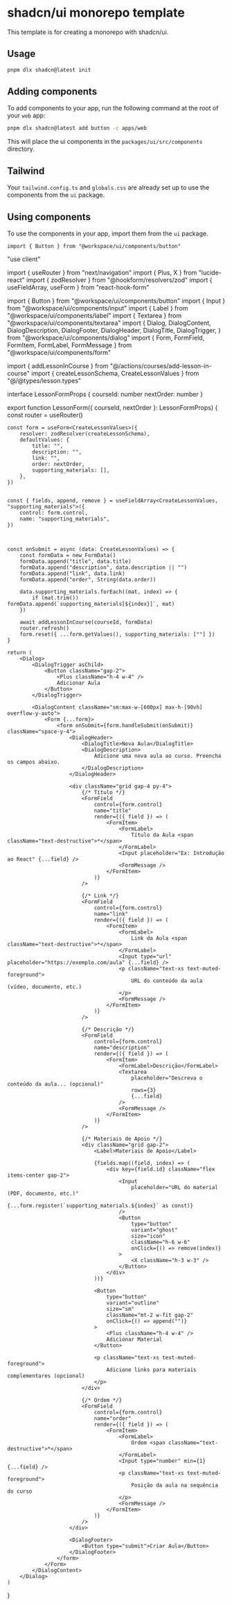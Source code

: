 # shadcn/ui monorepo template

This template is for creating a monorepo with shadcn/ui.

## Usage

```bash
pnpm dlx shadcn@latest init
```

## Adding components

To add components to your app, run the following command at the root of your `web` app:

```bash
pnpm dlx shadcn@latest add button -c apps/web
```

This will place the ui components in the `packages/ui/src/components` directory.

## Tailwind

Your `tailwind.config.ts` and `globals.css` are already set up to use the components from the `ui` package.

## Using components

To use the components in your app, import them from the `ui` package.

```tsx
import { Button } from "@workspace/ui/components/button"
```


"use client"

import { useRouter } from "next/navigation"
import { Plus, X } from "lucide-react"
import { zodResolver } from "@hookform/resolvers/zod"
import { useFieldArray, useForm } from "react-hook-form"

import { Button } from "@workspace/ui/components/button"
import { Input } from "@workspace/ui/components/input"
import { Label } from "@workspace/ui/components/label"
import { Textarea } from "@workspace/ui/components/textarea"
import {
    Dialog,
    DialogContent,
    DialogDescription,
    DialogFooter,
    DialogHeader,
    DialogTitle,
    DialogTrigger,
} from "@workspace/ui/components/dialog"
import { Form, FormField, FormItem, FormLabel, FormMessage } from "@workspace/ui/components/form"

import { addLessonInCourse } from "@/actions/courses/add-lesson-in-course"
import { createLessonSchema, CreateLessonValues } from "@/@types/lesson.types"

interface LessonFormProps {
    courseId: number
    nextOrder: number
}

export function LessonForm({ courseId, nextOrder }: LessonFormProps) {
    const router = useRouter()

    const form = useForm<CreateLessonValues>({
        resolver: zodResolver(createLessonSchema),
        defaultValues: {
            title: "",
            description: "",
            link: "",
            order: nextOrder,
            supporting_materials: [],
        },
    })


    const { fields, append, remove } = useFieldArray<CreateLessonValues, "supporting_materials">({
        control: form.control,
        name: "supporting_materials",
    })



    const onSubmit = async (data: CreateLessonValues) => {
        const formData = new FormData()
        formData.append("title", data.title)
        formData.append("description", data.description || "")
        formData.append("link", data.link)
        formData.append("order", String(data.order))

        data.supporting_materials.forEach((mat, index) => {
            if (mat.trim()) formData.append(`supporting_materials[${index}]`, mat)
        })

        await addLessonInCourse(courseId, formData)
        router.refresh()
        form.reset({ ...form.getValues(), supporting_materials: [""] })
    }

    return (
        <Dialog>
            <DialogTrigger asChild>
                <Button className="gap-2">
                    <Plus className="h-4 w-4" />
                    Adicionar Aula
                </Button>
            </DialogTrigger>

            <DialogContent className="sm:max-w-[600px] max-h-[90vh] overflow-y-auto">
                <Form {...form}>
                    <form onSubmit={form.handleSubmit(onSubmit)} className="space-y-4">
                        <DialogHeader>
                            <DialogTitle>Nova Aula</DialogTitle>
                            <DialogDescription>
                                Adicione uma nova aula ao curso. Preencha os campos abaixo.
                            </DialogDescription>
                        </DialogHeader>

                        <div className="grid gap-4 py-4">
                            {/* Título */}
                            <FormField
                                control={form.control}
                                name="title"
                                render={({ field }) => (
                                    <FormItem>
                                        <FormLabel>
                                            Título da Aula <span className="text-destructive">*</span>
                                        </FormLabel>
                                        <Input placeholder="Ex: Introdução ao React" {...field} />
                                        <FormMessage />
                                    </FormItem>
                                )}
                            />

                            {/* Link */}
                            <FormField
                                control={form.control}
                                name="link"
                                render={({ field }) => (
                                    <FormItem>
                                        <FormLabel>
                                            Link da Aula <span className="text-destructive">*</span>
                                        </FormLabel>
                                        <Input type="url" placeholder="https://exemplo.com/aula" {...field} />
                                        <p className="text-xs text-muted-foreground">
                                            URL do conteúdo da aula (vídeo, documento, etc.)
                                        </p>
                                        <FormMessage />
                                    </FormItem>
                                )}
                            />

                            {/* Descrição */}
                            <FormField
                                control={form.control}
                                name="description"
                                render={({ field }) => (
                                    <FormItem>
                                        <FormLabel>Descrição</FormLabel>
                                        <Textarea
                                            placeholder="Descreva o conteúdo da aula... (opcional)"
                                            rows={3}
                                            {...field}
                                        />
                                        <FormMessage />
                                    </FormItem>
                                )}
                            />

                            {/* Materiais de Apoio */}
                            <div className="grid gap-2">
                                <Label>Materiais de Apoio</Label>

                                {fields.map((field, index) => (
                                    <div key={field.id} className="flex items-center gap-2">
                                        <Input
                                            placeholder="URL do material (PDF, documento, etc.)"
                                            {...form.register(`supporting_materials.${index}` as const)}
                                        />
                                        <Button
                                            type="button"
                                            variant="ghost"
                                            size="icon"
                                            className="h-6 w-6"
                                            onClick={() => remove(index)}
                                        >
                                            <X className="h-3 w-3" />
                                        </Button>
                                    </div>
                                ))}

                                <Button
                                    type="button"
                                    variant="outline"
                                    size="sm"
                                    className="mt-2 w-fit gap-2"
                                    onClick={() => append("")}
                                >
                                    <Plus className="h-4 w-4" />
                                    Adicionar Material
                                </Button>

                                <p className="text-xs text-muted-foreground">
                                    Adicione links para materiais complementares (opcional)
                                </p>
                            </div>

                            {/* Ordem */}
                            <FormField
                                control={form.control}
                                name="order"
                                render={({ field }) => (
                                    <FormItem>
                                        <FormLabel>
                                            Ordem <span className="text-destructive">*</span>
                                        </FormLabel>
                                        <Input type="number" min={1} {...field} />
                                        <p className="text-xs text-muted-foreground">
                                            Posição da aula na sequência do curso
                                        </p>
                                        <FormMessage />
                                    </FormItem>
                                )}
                            />
                        </div>

                        <DialogFooter>
                            <Button type="submit">Criar Aula</Button>
                        </DialogFooter>
                    </form>
                </Form>
            </DialogContent>
        </Dialog>
    )
}
